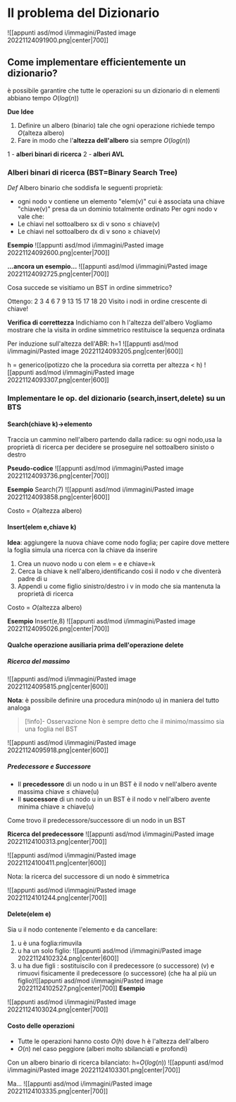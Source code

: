 # Il problema del Dizionario

![[appunti asd/mod i/immagini/Pasted image 20221124091900.png|center|700]]

## Come implementare efficientemente un dizionario?

è possibile garantire che tutte le operazioni su un dizionario di n elementi abbiano tempo $O(log(n))$

**Due Idee**
1. Definire un albero (binario) tale che ogni operazione richiede tempo $O(\text{alteza albero})$
2. Fare in modo che l'**altezza dell'albero** sia sempre $O(log(n))$

1 - **alberi binari di ricerca**
2 - **alberi AVL**

### Alberi binari di ricerca (BST=Binary Search Tree)

_Def_
Albero binario che soddisfa le seguenti proprietà:
- ogni nodo v contiene un elemento "elem(v)" cui è associata una chiave "chiave(v)" presa da un dominio totalmente ordinato
Per ogni nodo v vale che:
- Le chiavi nel sottoalbero sx di v sono $\leq$ chiave(v)
- Le chiavi nel sottoalbero dx di v sono $\geq$ chiave(v)

**Esempio**
![[appunti asd/mod i/immagini/Pasted image 20221124092600.png|center|700]]

**...ancora un esempio...**
![[appunti asd/mod i/immagini/Pasted image 20221124092725.png|center|700]]

Cosa succede se visitiamo un BST in ordine simmetrico?

Ottengo: 2 3 4 6 7 9 13 15 17 18 20
Visito i nodi in ordine crescente di chiave!

**Verifica di correttezza**
Indichiamo con h l'altezza dell'albero
Vogliamo mostrare che la visita in ordine simmetrico restituisce la sequenza ordinata

Per induzione sull'altezza dell'ABR: h=1
![[appunti asd/mod i/immagini/Pasted image 20221124093205.png|center|600]]

h = generico(ipotizzo che la procedura sia corretta per altezza $\lt$ h)
![[appunti asd/mod i/immagini/Pasted image 20221124093307.png|center|600]]

### Implementare le op. del dizionario (search,insert,delete) su un BTS

#### Search(chiave k)->elemento

Traccia un cammino nell'albero partendo dalla radice: su ogni nodo,usa la proprietà di ricerca per decidere se proseguire nel sottoalbero sinisto o destro

**Pseudo-codice**
![[appunti asd/mod i/immagini/Pasted image 20221124093736.png|center|700]]

**Esempio**
Search(7)
![[appunti asd/mod i/immagini/Pasted image 20221124093858.png|center|600]]

Costo = $O(\text{altezza albero})$

#### Insert(elem e,chiave k)
**Idea**: aggiungere la nuova chiave come nodo foglia; per capire dove mettere la foglia simula una ricerca con la chiave da inserire

1. Crea un nuovo nodo u con elem = e e chiave=k
2. Cerca la chiave k nell'albero,identificando così il nodo v che diventerà padre di u
3. Appendi u come figlio sinistro/destro i v in modo che sia mantenuta la proprietà di ricerca

Costo = $O(\text{altezza albero})$

**Esempio**
Insert(e,8)
![[appunti asd/mod i/immagini/Pasted image 20221124095026.png|center|700]]

#### Qualche operazione ausiliaria prima dell'operazione delete

##### Ricerca del massimo
![[appunti asd/mod i/immagini/Pasted image 20221124095815.png|center|600]]

**Nota**: è possibile definire una procedura min(nodo u) in maniera del tutto analoga
>[!info]- Osservazione
>Non è sempre detto che il minimo/massimo sia una foglia nel BST

![[appunti asd/mod i/immagini/Pasted image 20221124095918.png|center|600]]

##### Predecessore e Successore

- Il **precedessore** di un nodo u in un BST è il nodo v nell'albero avente massima chiave $\leq$ chiave(u)
- Il **successore** di un nodo u in un BST è il nodo v nell'albero avente minima chiave $\geq$ chiave(u)

Come trovo il predecessore/successore di un nodo in un BST

**Ricerca del predecessore**
![[appunti asd/mod i/immagini/Pasted image 20221124100313.png|center|700]]

![[appunti asd/mod i/immagini/Pasted image 20221124100411.png|center|600]]

Nota: la ricerca del successore di un nodo è simmetrica

![[appunti asd/mod i/immagini/Pasted image 20221124101244.png|center|700]]

#### Delete(elem e)
Sia u il nodo contenente l'elemento e da cancellare:
1. u è una foglia:rimuvila
2. u ha un solo figlio: ![[appunti asd/mod i/immagini/Pasted image 20221124102324.png|center|600]]
3. u ha due figli : sostituiscilo con il predecessore (o successore) (v)  e rimuovi fisicamente il predecessore (o successore) (che ha al più un figlio)![[appunti asd/mod i/immagini/Pasted image 20221124102527.png|center|700]]
**Esempio**

![[appunti asd/mod i/immagini/Pasted image 20221124103024.png|center|700]]


#### Costo delle operazioni
- Tutte le operazioni hanno costo $O(h)$ dove h è l'altezza dell'albero
- $O(n)$ nel caso peggiore (alberi molto sbilanciati e profondi)

Con un albero binario di ricerca bilanciato: h=$O(log(n))$
![[appunti asd/mod i/immagini/Pasted image 20221124103301.png|center|700]]

Ma...
![[appunti asd/mod i/immagini/Pasted image 20221124103335.png|center|700]]

